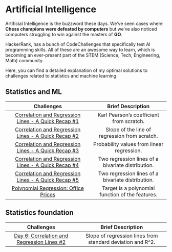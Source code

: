 # Artificial Intelligence
Artificial Intelligence is the buzzword these days. We’ve seen cases where **Chess champions were defeated by computers** but we’ve also noticed computers struggling to win against the masters of **GO**.

HackerRank, has a bunch of CodeChallenges that specifically test AI programming skills. All of these are an awesome way to learn, which is becoming an ever-present part of the STEM (Science, Tech, Engineering, Math) community.

Here, you can find a detailed explanation of my optimal solutions to challenges related to statistics and machine learning.


## Statistics and ML

| Challenges  | Brief Description  |
|:--------------------:|:---------------:|
| [Correlation and Regression Lines - A Quick Recap #1](https://nbviewer.jupyter.org/github/EdinsonLeandro/HackerRank/blob/main/Artificial-Intelligence/Statistics-and-ML/Correlation-and-Regression-Lines_A-Quick-Recap_1.ipynb) | Karl Pearson’s coefficient from scratch. |
| [Correlation and Regression Lines - A Quick Recap #2](https://nbviewer.jupyter.org/github/EdinsonLeandro/HackerRank/blob/main/Artificial-Intelligence/Statistics-and-ML/Correlation-and-Regression-Lines_A-Quick-Recap_2.ipynb) | Slope of the line of regression from scratch. |
| [Correlation and Regression Lines - A Quick Recap #3](https://nbviewer.jupyter.org/github/EdinsonLeandro/HackerRank/blob/main/Artificial-Intelligence/Statistics-and-ML/Correlation-and-Regression-Lines_A-Quick-Recap_3.ipynb) | Probability values from linear regression. |
| [Correlation and Regression Lines - A Quick Recap #4](https://nbviewer.jupyter.org/github/EdinsonLeandro/HackerRank/blob/main/Artificial-Intelligence/Statistics-and-ML/Correlation-and-Regression-Lines_A-Quick-Recap_4.ipynb) |  Two regression lines of a bivariate distribution. |
| [Correlation and Regression Lines - A Quick Recap #5](https://nbviewer.jupyter.org/github/EdinsonLeandro/HackerRank/blob/main/Artificial-Intelligence/Statistics-and-ML/Correlation-and-Regression-Lines_A-Quick-Recap_5.ipynb) | Two regression lines of a bivariate distribution.  |
| [Polynomial Regression: Office Prices](https://nbviewer.jupyter.org/github/EdinsonLeandro/HackerRank/blob/main/Artificial-Intelligence/Statistics-and-ML/Polynomial-Regression_Office-Prices.ipynb) | Target is a polynomial function of the features.  |

## Statistics foundation

| Challenges  | Brief Description  |
|:--------------------:|:---------------:|
| [Day 6: Correlation and Regression Lines #2](https://nbviewer.jupyter.org/github/EdinsonLeandro/HackerRank/blob/main/Artificial-Intelligence/Statistics-foundation/Day6_Correlation-and-Regression-Lines_2.ipynb) | Slope of regression lines from standard deviation and R^2. |
